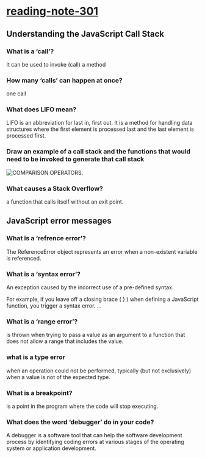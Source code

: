 # [reading-note-301](https://mohammadsilwadi.github.io/reading-note-301/)

## Understanding the JavaScript Call Stack

### What is a ‘call’?

It can be used to invoke (call) a method

### How many ‘calls’ can happen at once?

one call

### What does LIFO mean?

 LIFO is an abbreviation for last in, first out. It is a method for handling data structures where the first element is processed last and the last element is processed first.

### Draw an example of a call stack and the functions that would need to be invoked to generate that call stack

 ![COMPARISON OPERATORS](https://res.cloudinary.com/practicaldev/image/fetch/s--PO9oUsFs--/c_imagga_scale,f_auto,fl_progressive,h_420,q_auto,w_1000/https://dev-to-uploads.s3.amazonaws.com/i/st73hnavf3vbeitow7ln.jpeg).

### What causes a Stack Overflow?

a function that calls itself without an exit point.

## JavaScript error messages

### What is a ‘refrence error’?

The ReferenceError object represents an error when a non-existent variable is referenced.

### What is a ‘syntax error’?
An exception caused by the incorrect use of a pre-defined syntax. 

For example, if you leave off a closing brace ( } ) when defining a JavaScript function, you trigger a syntax error. ...


### What is a ‘range error’?

is thrown when trying to pass a value as an argument to a function that does not allow a range that includes the value.

### what is a type error


when an operation could not be performed, typically (but not exclusively) when a value is not of the expected type.
### What is a breakpoint?

is a point in the program where the code will stop executing.

### What does the word ‘debugger’ do in your code?

A debugger is a software tool that can help the software development process by identifying coding errors at various stages of the operating system or application development.
